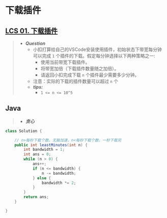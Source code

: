 # 下载插件

## [LCS 01. 下载插件](https://leetcode.cn/problems/Ju9Xwi/)

> - ***Question***
>   - 小扣打算给自己的VSCode安装使用插件，初始状态下带宽每分钟可以完成 `1` 个插件的下载。假定每分钟选择以下两种策略之一:
>     - 使用当前带宽下载插件。
>     - 将带宽加倍（下载插件数量随之加倍）。
>     - 请返回小扣完成下载 `n` 个插件最少需要多少分钟。
>   - 注意：实际的下载的插件数量可以超过 `n` 个
>   - ***tips:***
>     - `1 <= n <= 10^5`

## Java

> - ***贪心***

```java
class Solution {

    // n>每秒下载个数，无脑加速，n<每秒下载个数，一秒下载完
    public int leastMinutes(int n) {
        int bandwidth = 1;
        int ans = 0;
        while (n > 0) {
            ans++;
            if (n <= bandwidth) {
                n -= bandwidth;
            } else {
                bandwidth *= 2;
            }
        }
        return ans;
    }

}
```
